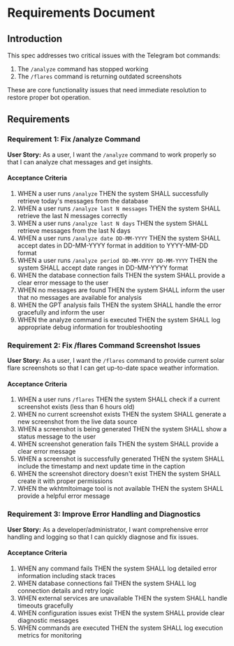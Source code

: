# Requirements Document

## Introduction

This spec addresses two critical issues with the Telegram bot commands:
1. The `/analyze` command has stopped working
2. The `/flares` command is returning outdated screenshots

These are core functionality issues that need immediate resolution to restore proper bot operation.

## Requirements

### Requirement 1: Fix /analyze Command

**User Story:** As a user, I want the `/analyze` command to work properly so that I can analyze chat messages and get insights.

#### Acceptance Criteria

1. WHEN a user runs `/analyze` THEN the system SHALL successfully retrieve today's messages from the database
2. WHEN a user runs `/analyze last N messages` THEN the system SHALL retrieve the last N messages correctly
3. WHEN a user runs `/analyze last N days` THEN the system SHALL retrieve messages from the last N days
4. WHEN a user runs `/analyze date DD-MM-YYYY` THEN the system SHALL accept dates in DD-MM-YYYY format in addition to YYYY-MM-DD format
5. WHEN a user runs `/analyze period DD-MM-YYYY DD-MM-YYYY` THEN the system SHALL accept date ranges in DD-MM-YYYY format
6. WHEN the database connection fails THEN the system SHALL provide a clear error message to the user
7. WHEN no messages are found THEN the system SHALL inform the user that no messages are available for analysis
8. WHEN the GPT analysis fails THEN the system SHALL handle the error gracefully and inform the user
9. WHEN the analyze command is executed THEN the system SHALL log appropriate debug information for troubleshooting

### Requirement 2: Fix /flares Command Screenshot Issues

**User Story:** As a user, I want the `/flares` command to provide current solar flare screenshots so that I can get up-to-date space weather information.

#### Acceptance Criteria

1. WHEN a user runs `/flares` THEN the system SHALL check if a current screenshot exists (less than 6 hours old)
2. WHEN no current screenshot exists THEN the system SHALL generate a new screenshot from the live data source
3. WHEN a screenshot is being generated THEN the system SHALL show a status message to the user
4. WHEN screenshot generation fails THEN the system SHALL provide a clear error message
5. WHEN a screenshot is successfully generated THEN the system SHALL include the timestamp and next update time in the caption
6. WHEN the screenshot directory doesn't exist THEN the system SHALL create it with proper permissions
7. WHEN the wkhtmltoimage tool is not available THEN the system SHALL provide a helpful error message

### Requirement 3: Improve Error Handling and Diagnostics

**User Story:** As a developer/administrator, I want comprehensive error handling and logging so that I can quickly diagnose and fix issues.

#### Acceptance Criteria

1. WHEN any command fails THEN the system SHALL log detailed error information including stack traces
2. WHEN database connections fail THEN the system SHALL log connection details and retry logic
3. WHEN external services are unavailable THEN the system SHALL handle timeouts gracefully
4. WHEN configuration issues exist THEN the system SHALL provide clear diagnostic messages
5. WHEN commands are executed THEN the system SHALL log execution metrics for monitoring
